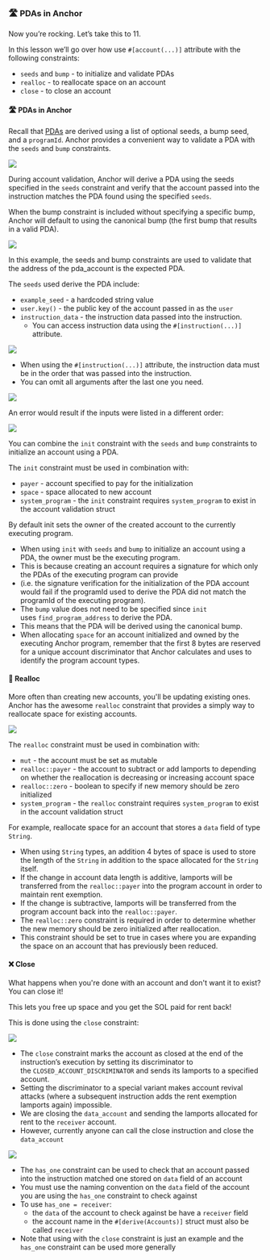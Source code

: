 ### 🛣 PDAs in Anchor
Now you’re rocking. Let’s take this to 11.

In this lesson we’ll go over how use `#[account(...)]` attribute with the following constraints:

- `seeds` and `bump` - to initialize and validate PDAs
- `realloc` - to reallocate space on an account
- `close` - to close an account

#### 🛣 PDAs in Anchor
Recall that [PDAs](https://github.com/Unboxed-Software/solana-course/blob/main/content/pda.md) are derived using a list of optional seeds, a bump seed, and a `programId`. Anchor provides a convenient way to validate a PDA with the `seeds` and `bump` constraints.

![](https://hackmd.io/_uploads/B15mwpsHi.png)

During account validation, Anchor will derive a PDA using the seeds specified in the `seeds` constraint and verify that the account passed into the instruction matches the PDA found using the specified `seeds`.

When the bump constraint is included without specifying a specific bump, Anchor will default to using the canonical bump (the first bump that results in a valid PDA).

![](https://hackmd.io/_uploads/B1HVDpoSj.png)

In this example, the seeds and bump constraints are used to validate that the address of the pda_account is the expected PDA.

The `seeds` used derive the PDA include:
- `example_seed` - a hardcoded string value
- `user.key()` - the public key of the account passed in as the `user`
- `instruction_data` - the instruction data passed into the instruction.
    - You can access instruction data using the `#[instruction(...)]` attribute.

![](https://hackmd.io/_uploads/SJ2EwToHi.png)

- When using the `#[instruction(...)]` attribute, the instruction data must be in the order that was passed into the instruction.
- You can omit all arguments after the last one you need.

![](https://hackmd.io/_uploads/HJeHDasrs.png)

An error would result if the inputs were listed in a different order:

![](https://hackmd.io/_uploads/rJDBPpoBs.png)

You can combine the `init` constraint with the `seeds` and `bump` constraints to initialize an account using a PDA.

The `init` constraint must be used in combination with:
- `payer` - account specified to pay for the initialization
- `space` - space allocated to new account
- `system_program` - the `init` constraint requires `system_program` to exist in the account validation struct

By default init sets the owner of the created account to the currently executing program. 
- When using `init` with `seeds` and `bump` to initialize an account using a PDA, the owner must be the executing program.
- This is because creating an account requires a signature for which only the PDAs of the executing program can provide
- (i.e. the signature verification for the initialization of the PDA account would fail if the programId used to derive the PDA did not match the programId of the executing program).
- The `bump` value does not need to be specified since `init` uses `find_program_address` to derive the PDA.
- This means that the PDA will be derived using the canonical bump.
- When allocating `space` for an account initialized and owned by the executing Anchor program, remember that the first 8 bytes are reserved for a unique account discriminator that Anchor calculates and uses to identify the program account types.

#### 🧮 Realloc
More often than creating new accounts, you'll be updating existing ones. Anchor has the awesome `realloc` constraint that provides a simply way to reallocate space for existing accounts.

![](https://hackmd.io/_uploads/B1twP6jBs.png)

The `realloc` constraint must be used in combination with:
- `mut` - the account must be set as mutable
- `realloc::payer`  - the account to subtract or add lamports to depending on whether the reallocation is decreasing or increasing account space
- `realloc::zero` - boolean to specify if new memory should be zero initialized
- `system_program` - the `realloc` constraint requires `system_program` to exist in the account validation struct

For example, reallocate space for an account that stores a `data` field of type `String`.
- When using `String` types, an addition 4 bytes of space is used to store the length of the `String` in addition to the space allocated for the `String` itself.
- If the change in account data length is additive, lamports will be transferred from the `realloc::payer` into the program account in order to maintain rent exemption.
- If the change is subtractive, lamports will be transferred from the program account back into the `realloc::payer`.
- The `realloc::zero` constraint is required in order to determine whether the new memory should be zero initialized after reallocation.
- This constraint should be set to true in cases where you are expanding the space on an account that has previously been reduced.

#### ❌ Close
What happens when you're done with an account and don't want it to exist? You can close it!

This lets you free up space and you get the SOL paid for rent back! 

This is done using the `close` constraint:

![](https://hackmd.io/_uploads/HyxuD6iHo.png)

- The `close` constraint marks the account as closed at the end of the instruction’s execution by setting its discriminator to the `CLOSED_ACCOUNT_DISCRIMINATOR` and sends its lamports to a specified account.
- Setting the discriminator to a special variant makes account revival attacks (where a subsequent instruction adds the rent exemption lamports again) impossible.
- We are closing the `data_account` and sending the lamports allocated for rent to the `receiver` account.
- However, currently anyone can call the close instruction and close the `data_account`

![](https://hackmd.io/_uploads/SJHdDTorj.png)

- The `has_one` constraint can be used to check that an account passed into the instruction matched one stored on `data` field of an account
- You must use the naming convention on the `data` field of the account you are using the `has_one` constraint to check against
- To use `has_one = receiver`:
    - the `data` of the account to check against be have a `receiver` field
    - the account name in the `#[derive(Accounts)]` struct must also be called `receiver`
- Note that using with the `close` constraint is just an example and the `has_one` constraint can be used more generally
